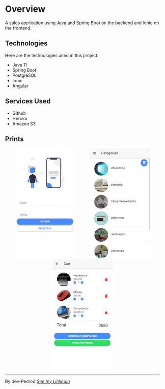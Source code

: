 # Overview

A sales application using Java and Spring Boot on the backend and Ionic on the frontend.

## Technologies

Here are the technologies used in this project.

* Java 11
* Spring Boot
* PostgreSQL
* Ionic
* Angular

## Services Used

* Github
* Heroku
* Amazon S3

## Prints

<p align="center">
  <img src="https://raw.githubusercontent.com/dev-Pedrod/SalesApp-Frontend/readme/readImages/login.PNG" hspace="20" width="200"/>
  <img src="https://github.com/dev-Pedrod/SalesApp-Frontend/blob/readme/readImages/Categorias.PNG" hspace="20" width="200"/> 
  <img src="https://github.com/dev-Pedrod/SalesApp-Frontend/blob/readme/readImages/Carrinho.PNG" hspace="20" width="200"/>
</p>

---
By dev-Pedrod  [*See my Linkedin*](https://www.linkedin.com/in/pedrooliveiradev/)
